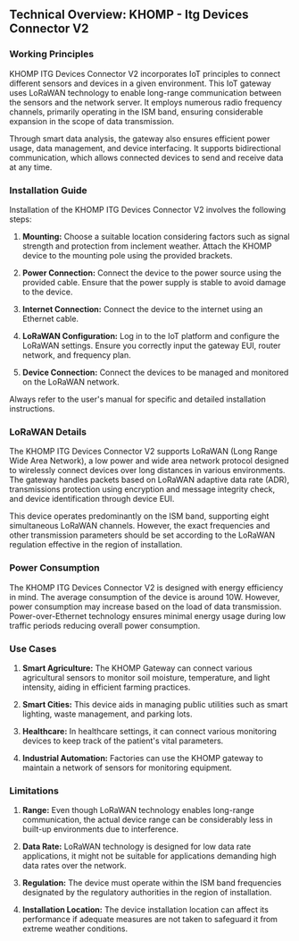 ## Technical Overview: KHOMP - Itg Devices Connector V2

### Working Principles

KHOMP ITG Devices Connector V2 incorporates IoT principles to connect different sensors and devices in a given environment. This IoT gateway uses LoRaWAN technology to enable long-range communication between the sensors and the network server. It employs numerous radio frequency channels, primarily operating in the ISM band, ensuring considerable expansion in the scope of data transmission. 

Through smart data analysis, the gateway also ensures efficient power usage, data management, and device interfacing. It supports bidirectional communication, which allows connected devices to send and receive data at any time.

### Installation Guide

Installation of the KHOMP ITG Devices Connector V2 involves the following steps:

1. **Mounting:** Choose a suitable location considering factors such as signal strength and protection from inclement weather. Attach the KHOMP device to the mounting pole using the provided brackets.

2. **Power Connection:** Connect the device to the power source using the provided cable. Ensure that the power supply is stable to avoid damage to the device.

3. **Internet Connection:** Connect the device to the internet using an Ethernet cable.

4. **LoRaWAN Configuration:** Log in to the IoT platform and configure the LoRaWAN settings. Ensure you correctly input the gateway EUI, router network, and frequency plan.

5. **Device Connection:** Connect the devices to be managed and monitored on the LoRaWAN network. 

Always refer to the user's manual for specific and detailed installation instructions.

### LoRaWAN Details

The KHOMP ITG Devices Connector V2 supports LoRaWAN (Long Range Wide Area Network), a low power and wide area network protocol designed to wirelessly connect devices over long distances in various environments. The gateway handles packets based on LoRaWAN adaptive data rate (ADR), transmissions protection using encryption and message integrity check, and device identification through device EUI.

This device operates predominantly on the ISM band, supporting eight simultaneous LoRaWAN channels. However, the exact frequencies and other transmission parameters should be set according to the LoRaWAN regulation effective in the region of installation.

### Power Consumption

The KHOMP ITG Devices Connector V2 is designed with energy efficiency in mind. The average consumption of the device is around 10W. However, power consumption may increase based on the load of data transmission. Power-over-Ethernet technology ensures minimal energy usage during low traffic periods reducing overall power consumption.

### Use Cases

1. **Smart Agriculture:** The KHOMP Gateway can connect various agricultural sensors to monitor soil moisture, temperature, and light intensity, aiding in efficient farming practices.

2. **Smart Cities:** This device aids in managing public utilities such as smart lighting, waste management, and parking lots. 

3. **Healthcare:** In healthcare settings, it can connect various monitoring devices to keep track of the patient's vital parameters.

4. **Industrial Automation:** Factories can use the KHOMP gateway to maintain a network of sensors for monitoring equipment.

### Limitations

1. **Range:** Even though LoRaWAN technology enables long-range communication, the actual device range can be considerably less in built-up environments due to interference.

2. **Data Rate:** LoRaWAN technology is designed for low data rate applications, it might not be suitable for applications demanding high data rates over the network.

3. **Regulation:** The device must operate within the ISM band frequencies designated by the regulatory authorities in the region of installation.

4. **Installation Location:** The device installation location can affect its performance if adequate measures are not taken to safeguard it from extreme weather conditions.
